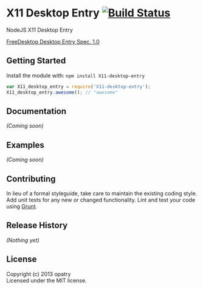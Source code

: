 # X11 Desktop Entry [![Build Status](https://secure.travis-ci.org/opatry/node-X11-desktop-entry.png?branch=master)](http://travis-ci.org/opatry/node-X11-desktop-entry)

NodeJS X11 Desktop Entry

[FreeDesktop Desktop Entry Spec. 1.0](http://standards.freedesktop.org/desktop-entry-spec/desktop-entry-spec-1.0.html)

## Getting Started
Install the module with: `npm install X11-desktop-entry`

```javascript
var X11_desktop_entry = require('X11-desktop-entry');
X11_desktop_entry.awesome(); // "awesome"
```

## Documentation
_(Coming soon)_

## Examples
_(Coming soon)_

## Contributing
In lieu of a formal styleguide, take care to maintain the existing coding style. Add unit tests for any new or changed functionality. Lint and test your code using [Grunt](http://gruntjs.com/).

## Release History
_(Nothing yet)_

## License
Copyright (c) 2013 opatry  
Licensed under the MIT license.
